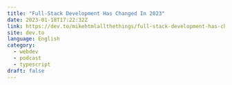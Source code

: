 ```yaml
---
title: "Full-Stack Development Has Changed In 2023"
date: 2023-01-18T17:22:32Z
link: https://dev.to/mikehtmlallthethings/full-stack-development-has-changed-in-2023-g4i?utm_medium=RSS&utm_source=news.12bit.vn
site: dev.to
language: English
category:
  - webdev
  - podcast
  - typescript
draft: false
---
```

